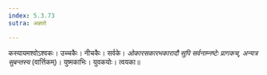```yaml
---
index: 5.3.73
sutra: अज्ञाते

---
```

कस्यायमश्वोऽश्वकः। उच्चकैः। नीचकैः। सर्वके। _ओकारसकारभकारादौ सुपि सर्वनाम्नष्टेः प्रागकच्, अन्यत्र सुबन्तस्य_ (वार्त्तिकम्)। युष्मकाभिः। युवकयोः। त्वयका॥